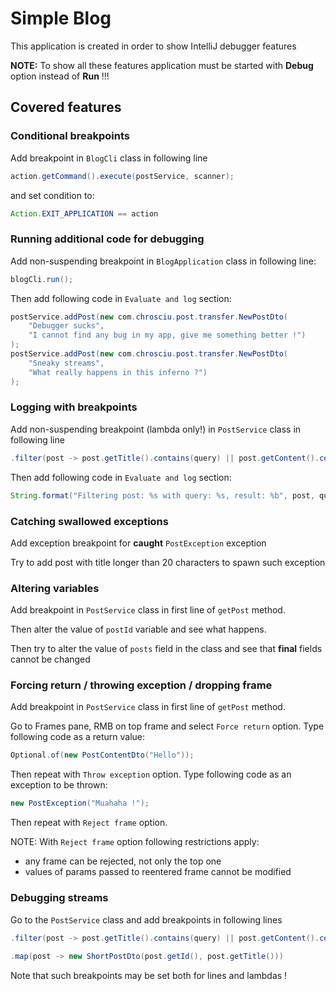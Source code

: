 # Simple Blog 

This application is created in order to show IntelliJ debugger features

**NOTE:** To show all these features application must be started with **Debug** option instead of **Run** !!!

## Covered features

### Conditional breakpoints

Add breakpoint in `BlogCli` class in following line

```java
action.getCommand().execute(postService, scanner);
```

and set condition to:

```java
Action.EXIT_APPLICATION == action
```

### Running additional code for debugging

Add non-suspending breakpoint in `BlogApplication` class in following line:

```java
blogCli.run();
```

Then add following code in `Evaluate and log` section:

```java
postService.addPost(new com.chrosciu.post.transfer.NewPostDto(
    "Debugger sucks",
    "I cannot find any bug in my app, give me something better !")
);
postService.addPost(new com.chrosciu.post.transfer.NewPostDto(
    "Sneaky streams",
    "What really happens in this inferno ?")
);
```

### Logging with breakpoints

Add non-suspending breakpoint (lambda only!) in `PostService` class in following line

```java
.filter(post -> post.getTitle().contains(query) || post.getContent().contains(query))
```

Then add following code in `Evaluate and log` section:

```java
String.format("Filtering post: %s with query: %s, result: %b", post, query, post.getTitle().contains(query) || post.getContent().contains(query));
```
### Catching swallowed exceptions

Add exception breakpoint for **caught** `PostException` exception

Try to add post with title longer than 20 characters to spawn such exception

### Altering variables

Add breakpoint in `PostService` class in first line of `getPost` method.

Then alter the value of `postId` variable and see what happens.

Then try to alter the value of `posts` field in the class and see that **final** fields cannot be changed

### Forcing return / throwing exception / dropping frame

Add breakpoint in `PostService` class in first line of `getPost` method.

Go to Frames pane, RMB on top frame and select `Force return` option. Type following code as a return value:

```java
Optional.of(new PostContentDto("Hello"));
```

Then repeat with `Throw exception` option. Type following code as an exception to be thrown:

```java
new PostException("Muahaha !");
```

Then repeat with `Reject frame` option.

NOTE: With `Reject frame` option following restrictions apply:
* any frame can be rejected, not only the top one
* values of params passed to reentered frame cannot be modified

### Debugging streams

Go to the `PostService` class and add breakpoints in following lines

```java
.filter(post -> post.getTitle().contains(query) || post.getContent().contains(query))
    
.map(post -> new ShortPostDto(post.getId(), post.getTitle()))
```

Note that such breakpoints may be set both for lines and lambdas !


